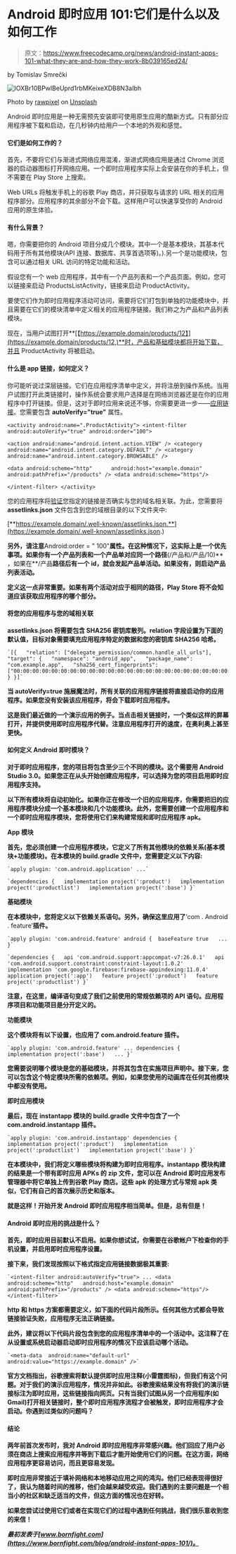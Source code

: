 # Android 即时应用 101:它们是什么以及如何工作

> 原文：<https://www.freecodecamp.org/news/android-instant-apps-101-what-they-are-and-how-they-work-8b039165ed24/>

by Tomislav Smrečki

![IOXBr10BPwIBeUprd1rbMKeixeXDB8N3aIbh](img/01ed0b16a003b97c7eee9324ea43d1e6.png)

Photo by [rawpixel](https://unsplash.com/photos/-WqoSoviKwc?utm_source=unsplash&utm_medium=referral&utm_content=creditCopyText) on [Unsplash](https://unsplash.com/search/photos/instant?utm_source=unsplash&utm_medium=referral&utm_content=creditCopyText)

Android 即时应用是一种无需预先安装即可使用原生应用的酷新方式。只有部分应用程序被下载和启动，在几秒钟内给用户一个本地的外观和感觉。

#### 它们是如何工作的？

首先，不要将它们与渐进式网络应用混淆，渐进式网络应用是通过 Chrome 浏览器的启动器图标打开网络应用。一个即时应用程序实际上会安装在你的手机上，但不需要在 Play Store 上搜索。

Web URLs 将触发手机上的谷歌 Play 商店，并只获取与请求的 URL 相关的应用程序部分。应用程序的其余部分不会下载。这样用户可以快速享受你的 Android 应用的原生体验。

#### 有什么背景？

嗯，你需要把你的 Android 项目分成几个模块。其中一个是基本模块，其基本代码用于所有其他模块(API 连接、数据库、共享首选项等)。).另一个是功能模块，包含可以通过相关 URL 访问的特定功能和活动。

假设您有一个 web 应用程序，其中有一个产品列表和一个产品页面。例如，您可以链接来启动 ProductsListActivity，链接来启动 ProductActivity。

要使它们作为即时应用程序活动可访问，需要将它们打包到单独的功能模块中，并且需要在它们的模块清单中定义相关的应用程序链接。我们称之为产品和产品列表模块。

现在，当用户试图打开**[【https://example.domain/products/12】](https://example.domain/products/12,)**时，产品和基础模块都将开始下载，并且 ProductActivity 将被启动。

#### 什么是 app 链接，如何定义？

你可能听说过深层链接。它们在应用程序清单中定义，并将注册到操作系统。当用户试图打开此类链接时，操作系统会要求用户选择是在网络浏览器还是在你的应用程序中打开链接。但是，这对于即时应用来说还不够，你需要更进一步——[应用链接](https://developer.android.com/training/app-links/)。您需要包含 **autoVerify="true"** 属性。

```
<activity android:name=".ProductActivity"> <intent-filter android:autoVerify="true" android:order="100"> 
```

```
<action android:name="android.intent.action.VIEW" /> <category android:name="android.intent.category.DEFAULT" /> <category android:name="android.intent.category.BROWSABLE" /> 
```

```
<data android:scheme="http"      android:host="example.domain"       android:pathPrefix="/products" /> <data android:scheme="https"/> 
```

```
</intent-filter> </activity>
```

您的应用程序将[验证](https://developer.android.com/training/app-links/verify-site-associations)您指定的链接是否确实与您的域名相关联。为此，您需要将 **assetlinks.json** 文件包含到您的域根目录的以下文件夹中:

[**https://example.domain/.well-known/assetlinks.json.**](https://example.domain/.well-known/assetlinks.json.)

**另外，请注意**Android:order = " 100"**属性。在这种情况下，这实际上是一个优先事项。如果你有一个产品列表和一个产品单对应同一个路径**(/产品和/产品/10)** ，如果在**/产品**路径后有一个 id，就会发起产品单活动。如果没有，则启动产品列表活动。**

**定义这一点非常重要。如果有两个活动对应于相同的路径，Play Store 将不会知道应该获取应用程序的哪个部分。**

#### **将您的应用程序与您的域相关联**

****assetlinks.json** 将需要包含 SHA256 密钥库散列。relation 字段设置为下面的默认值，目标对象需要填充应用程序特定的数据和您的密钥库 SHA256 哈希。**

```
`[{   "relation": ["delegate_permission/common.handle_all_urls"],  "target": {   "namespace": "android_app",   "package_name": "com.example.app",   "sha256_cert_fingerprints":["00:00:00:00:00:00:00:00:00:00:00:00:00:00:00:00:00:00:00:00:00:00:00:00:00:00:00:00:00:00:00:00"]   } }]`
```

**当 **autoVerify=true** 施展魔法时，所有关联的应用程序链接将直接启动你的应用程序。如果您没有安装该应用程序，将会下载即时应用程序。**

**这是我们最近做的一个演示应用的例子。当点击相关链接时，一个类似这样的屏幕打开，并提供使用即时应用程序代替。注意应用程序打开的速度，在奥利奥上甚至更快。**

#### **如何定义 Android 即时模块？**

**对于即时应用程序，您的项目将包含至少三个不同的模块。这个需要用 Android Studio 3.0。如果您正在从头开始创建应用程序，可以选择为您的项目启用即时应用程序支持。**

**以下所有模块将自动初始化。如果你正在修改一个旧的应用程序，你需要把旧的应用程序模块分成一个基本模块和几个功能模块。此外，您需要创建一个应用程序和一个即时应用程序模块，您将使用它们来构建常规和即时应用程序 apk。**

****App 模块****

**首先，您必须创建一个应用程序模块，它定义了所有其他模块的依赖关系(基本模块+功能模块)。在本模块的 build.gradle 文件中，您需要定义以下内容:**

```
`apply plugin: 'com.android.application' ...`
```

```
`dependencies {   implementation project(':product')   implementation project(':productlist')   implementation project(':base') }`
```

****基础模块****

**在本模块中，您将定义以下依赖关系语句。另外，确保这里应用了**‘com . Android . feature’**插件。**

```
`apply plugin: 'com.android.feature' android {  baseFeature true   ... }` 
```

```
`dependencies {   api 'com.android.support:appcompat-v7:26.0.1'   api 'com.android.support.constraint:constraint-layout:1.0.2'  implementation 'com.google.firebase:firebase-appindexing:11.0.4'  application project(':app')   feature project(':product')   feature project(':productlist') }`
```

**注意，在这里，编译语句变成了我们之前使用的常规依赖项的 API 语句。应用程序项目和功能项目是分开定义的。**

****功能模块****

**这个模块将有以下设置，也应用了 **com.android.feature** 插件。**

```
`apply plugin: 'com.android.feature' ... dependencies {   implementation project(':base')   ... }`
```

**您需要说明哪个模块是您的基础模块，并将其包含在实施项目声明中。接下来，您可以包含这个特定模块所需的依赖项。例如，如果您使用的动画库在任何其他模块中都没有使用。**

****即时应用模块****

**最后，现在 instantapp 模块的 **build.gradle** 文件中包含了一个 **com.android.instantapp** 插件。**

```
`apply plugin: 'com.android.instantapp' dependencies {   implementation project(':product')   implementation project(':productlist')   implementation project(':base') }`
```

**在本模块中，我们将定义哪些模块将构建为即时应用程序。instantapp 模块构建的结果是一个带有即时应用 APKs 的 zip 文件，您可以在 Android 即时应用发布管理器中将它单独上传到谷歌 Play 商店。这些 apk 的处理方式与常规 apk 类似，它们有自己的首次展示历史和版本。**

**就是这样！开始开发 Android 即时应用程序相当简单。但是，总有但是！**

#### **Android 即时应用的挑战是什么？**

**首先，即时应用目前默认不启用。如果你想试试，你需要在谷歌帐户下检查你的手机设置，并启用即时应用程序设置。**

**接下来，我们发现按照以下格式指定应用链接数据极其重要:**

```
`<intent-filter android:autoVerify="true"> ... <data android:scheme="http"   android:host="example.domain"   android:pathPrefix="/products" /> <data android:scheme="https"/> </intent-filter>`
```

**http 和 https 方案都需要定义，如下面的代码片段所示。任何其他方式都会导致链接验证失败，应用程序无法正确链接。**

**此外，建议将以下代码片段包含到您的应用程序清单中的一个活动中。这注释了在从设置或系统启动器启动即时应用程序的情况下应该启动哪个活动。**

```
`<meta-data  android:name="default-url" android:value="https://example.domain" />`
```

**官方文档指出，谷歌搜索将默认提供即时应用注释(小雷霆图标)，但我们有这个问题。对于我们的演示应用程序，情况并非如此。谷歌搜索结果没有将我们的演示链接标注为即时应用，这些链接指向网页。只有当我们试图从另一个应用程序(如 Gmail)打开相关链接时，整个即时应用程序流程才会被触发，即时应用程序才会启动。你遇到过类似的问题吗？**

#### **结论**

**两年前首次发布时，我对 Android 即时应用程序非常感兴趣。他们回应了用户必须在商店上搜索应用程序并等到下载后才能开始使用它们的问题。在这方面，网络应用程序更容易访问，而且更容易发现。**

**即时应用非常接近于填补网络和本地移动应用之间的鸿沟。他们已经表现得很好了，我认为随着时间的推移，他们会越来越受欢迎。我们遇到的主要问题是一个相当小的社区和缺乏适当的文件，但这方面的情况也在好转。**

**如果您尝试过使用它们或者在实现它们的过程中遇到任何挑战，我们很乐意收到您的来信！**

***最初发表于[www.bornfight.com](https://www.bornfight.com/blog/android-instant-apps-101/)。***